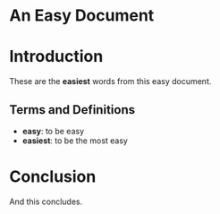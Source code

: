 An Easy Document
====

# Introduction

These are the **easiest** words from
this easy document.

## Terms and Definitions

* **easy**: to be easy
* **easiest**: to be the most easy

# Conclusion

And this concludes.
